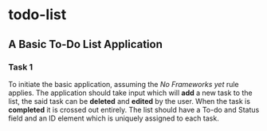 # todo-list
## A Basic To-Do List Application

### Task 1 

To initiate the basic application, assuming the *No Frameworks yet* rule applies. The application should take input which will **add** a new task to the list, the said task can be **deleted** and **edited** by the user. When the task is **completed** it is crossed out entirely. The list should have a To-do and Status field and an ID element which is uniquely assigned to each task. 